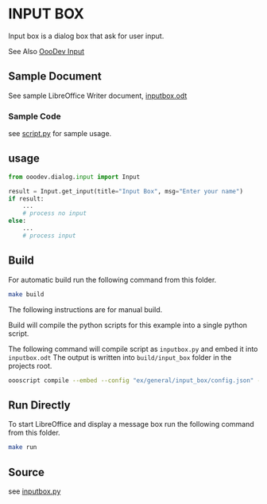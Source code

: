 # INPUT BOX

Input box is a dialog box that ask for user input.

See Also [OooDev Input](https://python-ooo-dev-tools.readthedocs.io/en/latest/src/dialog/input.html)

## Sample Document

See sample LibreOffice Writer document, [inputbox.odt](inputbox.odt)

### Sample Code

see [script.py](script.py) for sample usage.

## usage

```python
from ooodev.dialog.input import Input

result = Input.get_input(title="Input Box", msg="Enter your name")
if result:
    ...
    # process no input
else:
    ...
    # process input
```

## Build

For automatic build run the following command from this folder.

```sh
make build
```

The following instructions are for manual build.

Build will compile the python scripts for this example into a single python script.

The following command will compile script as `inputbox.py` and embed it into `inputbox.odt`
The output is written into `build/input_box` folder in the projects root.

```sh
oooscript compile --embed --config "ex/general/input_box/config.json" --embed-doc "ex/general/input_box/inputbox.odt" --build-dir "build/input_box"
```

## Run Directly

To start LibreOffice and display a message box run the following command from this folder.

```sh
make run
```

## Source

see [inputbox.py](inputbox.py)
